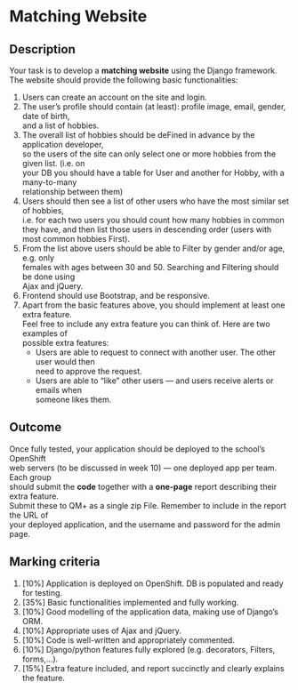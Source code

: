 # Matching Website

## Description 	
Your	task	is	to	develop	a	**matching	website**	using	the	Django	framework.	
The	website	should	provide	the	following	basic	functionalities:		

1. Users	can	create	an	account	on	the	site	and	login.	
2. The	user’s	profile	should	contain	(at	least):	profile	image,	email,	gender,	date	of	birth,	
and	a	list	of	hobbies.	
3. The	overall	list	of	hobbies	should	be	deFined	in	advance	by	the	application	developer,	
so	the	users	of	the	site	can	only	select	one	or	more	hobbies	from	the	given	list.	(i.e.	on	
your	DB	you	should	have	a	table	for	User	and	another	for	Hobby,	with	a	many-to-many	
relationship	between	them)
4. Users	should	then	see	a	list	of	other	users	who	have	the	most	similar	set	of	hobbies,	
i.e.	for	each	two	users	you	should	count	how	many	hobbies	in	common	they	have,	and	
then	list	those	users	in	descending	order	(users	with	most	common	hobbies	First).		
5. From	the	list	above	users	should	be	able	to	Filter	by	gender	and/or	age,	e.g.	only	
females	with	ages	between	30	and	50.	Searching	and	Filtering	should	be	done	using	
Ajax	and	jQuery.	
6. Frontend	should	use	Bootstrap,	and	be	responsive.	
7. Apart	from	the	basic	features	above,	you	should	implement	at	least	one	extra	feature.	
Feel	free	to	include	any	extra	feature	you	can	think	of.	Here	are	two	examples	of	
possible	extra	features:	
    - Users	are	able	to	request	to	connect	with	another	user.	The	other	user	would	then	
need	to	approve	the	request.	
    - Users	are	able	to	“like”	other	users	—	and	users	receive	alerts	or	emails	when	
someone	likes	them.	

## Outcome	
Once	fully	tested,	your	application	should	be	deployed	to	the	school’s	OpenShift	
web	servers	(to	be	discussed	in	week	10)	—	one	deployed	app	per	team.	Each	group	
should	submit	the	**code**	together	with	a	**one-page**	report	describing	their	extra	feature.	
Submit	these	to	QM+	as	a	single	zip	File.	Remember	to	include	in	the	report	the	URL	of	
your	deployed	application,	and	the	username	and	password	for	the	admin	page.

## Marking criteria
1. [10%]	Application	is	deployed	on	OpenShift.	DB	is	populated	and	ready	for	testing.	
2. [35%]	Basic	functionalities	implemented	and	fully	working.	
3. [10%]	Good	modelling	of	the	application	data,	making	use	of	Django’s	ORM.	
4. [10%]	Appropriate	uses	of	Ajax	and	jQuery.	
5. [10%]	Code	is	well-written	and	appropriately	commented.	
6. [10%]	Django/python	features	fully	explored	(e.g.	decorators,	Filters,	forms,…).	
7. [15%]	Extra	feature	included,	and	report	succinctly	and	clearly	explains	the	feature.	
